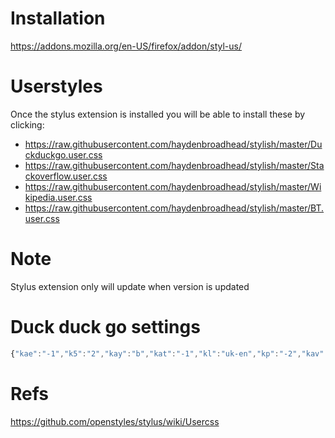 # Installation
https://addons.mozilla.org/en-US/firefox/addon/styl-us/


# Userstyles
Once the stylus extension is installed you will be able to install these by clicking:
  - https://raw.githubusercontent.com/haydenbroadhead/stylish/master/Duckduckgo.user.css
  - https://raw.githubusercontent.com/haydenbroadhead/stylish/master/Stackoverflow.user.css
  - https://raw.githubusercontent.com/haydenbroadhead/stylish/master/Wikipedia.user.css
  - https://raw.githubusercontent.com/haydenbroadhead/stylish/master/BT.user.css

# Note
Stylus extension only will update when version is updated

# Duck duck go settings
```javascript
{"kae":"-1","k5":"2","kay":"b","kat":"-1","kl":"uk-en","kp":"-2","kav":"1","k1":"-1","kaj":"m","kak":"-1","kax":"-1","kao":"-1","kau":"-1","ko":"1","kt":"u","kaf":"s","kj":"f8f8f8"}
```



# Refs
https://github.com/openstyles/stylus/wiki/Usercss


